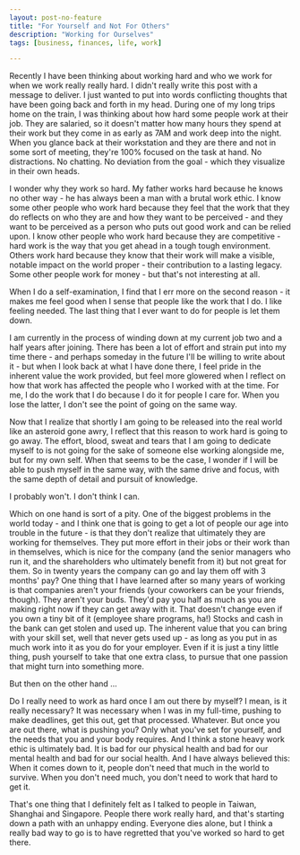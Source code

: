 ```yaml
---
layout: post-no-feature
title: "For Yourself and Not For Others"
description: "Working for Ourselves"
tags: [business, finances, life, work]

---
```


Recently I have been thinking about working hard and who we work for when we work really really hard. I didn't really write this post with a message to deliver. I just wanted to put into words conflicting thoughts that have been going back and forth in my head. During one of my long trips home on the train, I was thinking about how hard some people work at their job. They are salaried, so it doesn't matter how many hours they spend at their work but they come in as early as 7AM and work deep into the night. When you glance back at their workstation and they are there and not in some sort of meeting, they're 100% focused on the task at hand. No distractions. No chatting. No deviation from the goal - which they visualize in their own heads. 

I wonder why they work so hard. My father works hard because he knows no other way - he has always been a man with a brutal work ethic. I know some other people who work hard because they feel that the work that they do reflects on who they are and how they want to be perceived - and they want to be perceived as a person who puts out good work and can be relied upon. I know other people who work hard because they are competitive - hard work is the way that you get ahead in a tough tough environment. Others work hard because they know that their work will make a visible, notable impact on the world proper - their contribution to a lasting legacy. Some other people work for money - but that's not interesting at all. 

When I do a self-examination, I find that I err more on the second reason - it makes me feel good when I sense that people like the work that I do. I like feeling needed. The last thing that I ever want to do for people is let them down. 

I am currently in the process of winding down at my current job two and a half years after joining. There has been a lot of effort and strain put into my time there - and perhaps someday in the future I'll be willing to write about it - but when I look back at what I have done there, I feel pride in the inherent value the work provided, but feel more glowered when I reflect on how that work has affected the people who I worked with at the time. For me, I do the work that I do because I do it for people I care for. When you lose the latter, I don't see the point of going on the same way. 

Now that I realize that shortly I am going to be released into the real world like an asteroid gone awry, I reflect that this reason to work hard is going to go away. The effort, blood, sweat and tears that I am going to dedicate myself to is not going for the sake of someone else working alongside me, but for my own self. When that seems to be the case, I wonder if I will be able to push myself in the same way, with the same drive and focus, with the same depth of detail and pursuit of knowledge. 

I probably won't. I don't think I can. 

Which on one hand is sort of a pity. One of the biggest problems in the world today - and I think one that is going to get a lot of people our age into trouble in the future - is that they don't realize that ultimately they are working for themselves. They put more effort in their jobs or their work than in themselves, which is nice for the company (and the senior managers who run it, and the shareholders who ultimately benefit from it) but not great for them. So in twenty years the company can go and lay them off with 3 months' pay? One thing that I have learned after so many years of working is that companies aren't your friends (your coworkers can be your friends, though). They aren't your buds. They'd pay you half as much as you are making right now if they can get away with it. That doesn't change even if you own a tiny bit of it (employee share programs, ha!) Stocks and cash in the bank can get stolen and used up. The inherent value that you can bring with your skill set, well that never gets used up - as long as you put in as much work into it as you do for your employer. Even if it is just a tiny little thing, push yourself to take that one extra class, to pursue that one passion that might turn into something more. 

But then on the other hand ... 

Do I really need to work as hard once I am out there by myself? I mean, is it really necessary? It was necessary when I was in my full-time, pushing to make deadlines, get this out, get that processed. Whatever. But once you are out there, what is pushing you? Only what you've set for yourself, and the needs that you and your body requires. And I think a stone heavy work ethic is ultimately bad. It is bad for our physical health and bad for our mental health and bad for our social health. And I have always believed this: When it comes down to it, people don't need that much in the world to survive. When you don't need much, you don't need to work that hard to get it. 

That's one thing that I definitely felt as I talked to people in Taiwan, Shanghai and Singapore. People there work really hard, and that's starting down a path with an unhappy ending. Everyone dies alone, but I think a really bad way to go is to have regretted that you've worked so hard to get there.